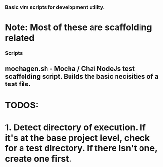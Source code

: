 ### Basic vim scripts for development utility.

# Note: Most of these are scaffolding related

### Scripts

## mochagen.sh - Mocha / Chai NodeJs test scaffolding script. Builds the basic necisities of a test file.
# TODOS: 
# 1. Detect directory of execution. If it's at the base project level, check for a test directory. If there isn't one, create one first.
